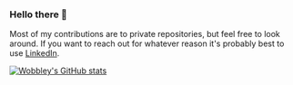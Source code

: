 ### Hello there 👋
Most of my contributions are to private repositories, but feel free to look around. If you want to reach out for whatever reason it's probably best to use [LinkedIn](https://www.linkedin.com/in/deanlozo/).

[![Wobbley's GitHub stats](https://github-readme-stats.vercel.app/api?username=wobbley&count_private=true&theme=dracula&show_icons=true&include_all_commits=true)](https://github.com/anuraghazra/github-readme-stats)



